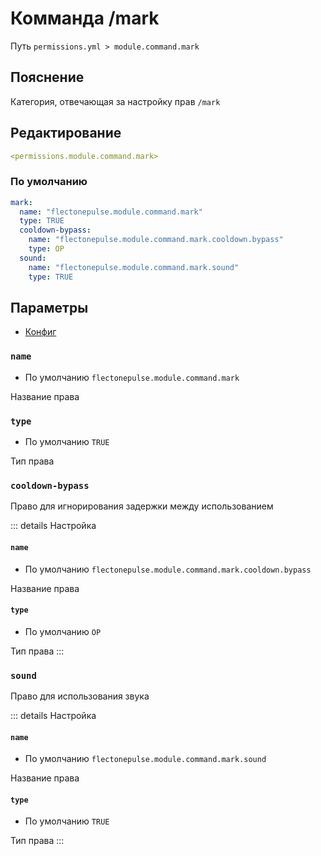 # Комманда /mark
Путь `permissions.yml > module.command.mark`

## Пояснение
Категория, отвечающая за настройку прав `/mark`

## Редактирование
```yaml
<permissions.module.command.mark>
```

### По умолчанию
```yaml
mark:
  name: "flectonepulse.module.command.mark"
  type: TRUE
  cooldown-bypass:
    name: "flectonepulse.module.command.mark.cooldown.bypass"
    type: OP
  sound:
    name: "flectonepulse.module.command.mark.sound"
    type: TRUE
```

## Параметры

- [Конфиг](/ru/config/module/command/mark/)

### `name`
- По умолчанию `flectonepulse.module.command.mark`

Название права

### `type`
- По умолчанию `TRUE`

Тип права

### `cooldown-bypass`

Право для игнорирования задержки между использованием

::: details Настройка
#### `name`
- По умолчанию `flectonepulse.module.command.mark.cooldown.bypass`

Название права

#### `type`
- По умолчанию `OP`

Тип права
:::

### `sound`

Право для использования звука

::: details Настройка
#### `name`
- По умолчанию `flectonepulse.module.command.mark.sound`

Название права

#### `type`
- По умолчанию `TRUE`

Тип права
:::

<!--@include: @/ru/parts/permission.md-->


